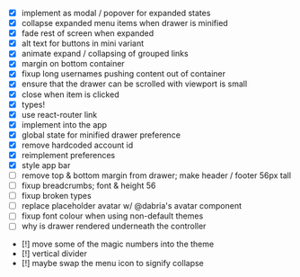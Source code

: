 - [x] implement as modal / popover for expanded states
- [x] collapse expanded menu items when drawer is minified
- [x] fade rest of screen when expanded
- [x] alt text for buttons in mini variant
- [x] animate expand / collapsing of grouped links
- [x] margin on bottom container
- [x] fixup long usernames pushing content out of container
- [x] ensure that the drawer can be scrolled with viewport is small
- [x] close when item is clicked
- [x] types!
- [x] use react-router link
- [x] implement into the app
- [x] global state for minified drawer preference
- [x] remove hardcoded account id
- [x] reimplement preferences
- [x] style app bar
- [ ] remove top & bottom margin from drawer; make header / footer 56px tall
- [ ] fixup breadcrumbs; font & height 56
- [ ] fixup broken types
- [ ] replace placeholder avatar w/ @dabria's avatar component
- [ ] fixup font colour when using non-default themes
- [ ] why is drawer rendered underneath the controller
- [!] move some of the magic numbers into the theme
- [!] vertical divider
- [!] maybe swap the menu icon to signify collapse
